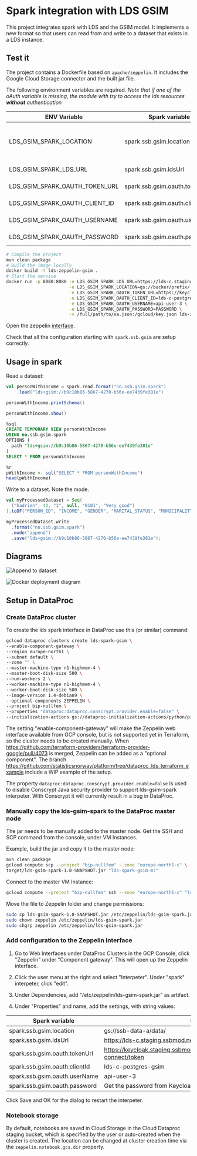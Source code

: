 # Spark integration with LDS GSIM

This project integrates spark with LDS and the GSIM model. It implements a new format so that users can read from and write to a dataset that exists in a LDS instance.

## Test it

The project contains a Dockerfile based on `apache/zeppelin`. It includes the Google Cloud Storage connector and the built jar file.

The following environment variables are required.
*Note that if one of the oAuth variable is missing, the module with try to access the lds resources __without__
authentication*

|ENV Variable| Spark variable|Purpose|
|---|---|---|
|LDS_GSIM_SPARK_LOCATION|spark.ssb.gsim.location|Prefix used when writing data|
|LDS_GSIM_SPARK_LDS_URL|spark.ssb.gsim.ldsUrl|LDS url to use|
|LDS_GSIM_SPARK_OAUTH_TOKEN_URL|spark.ssb.gsim.oauth.tokenUrl|OAUTH token url|
|LDS_GSIM_SPARK_OAUTH_CLIENT_ID|spark.ssb.gsim.oauth.clientId|OAUTH client id|
|LDS_GSIM_SPARK_OAUTH_USERNAME|spark.ssb.gsim.oauth.userName|OAUTH username|
|LDS_GSIM_SPARK_OAUTH_PASSWORD|spark.ssb.gsim.oauth.password|OAUTH password|

```bash
# Compile the project
mvn clean package
# Build the image locally
docker build -t lds-zeppelin-gsim .
# Start the service
docker run -p 8080:8080 -e LDS_GSIM_SPARK_LDS_URL=https://lds-c.staging.ssbmod.net/ns/ \
                        -e LDS_GSIM_SPARK_LOCATION=gs://bucker/prefix/ \
                        -e LDS_GSIM_SPARK_OAUTH_TOKEN_URL=https://keycloak.staging.ssbmod.net/auth/realms/ssb/protocol/openid-connect/token \
                        -e LDS_GSIM_SPARK_OAUTH_CLIENT_ID=lds-c-postgres-gsim \
                        -e LDS_GSIM_SPARK_OAUTH_USERNAME=api-user-3 \
                        -e LDS_GSIM_SPARK_OAUTH_PASSWORD=PASSWORD \
                        -v /full/path/to/sa.json:/gcloud/key.json lds-zeppelin-gsim
```

Open the zeppelin [interface](http://localhost:8080/).

Check that all the configuration starting with `spark.ssb.gsim` are setup correctly.

## Usage in spark

Read a dataset:  

```scala
val personWithIncome = spark.read.format("no.ssb.gsim.spark")
    .load("lds+gsim://b9c10b86-5867-4270-b56e-ee7439fe381e")

personWithIncome.printSchema()

personWithIncome.show()
```

```sql
%sql 
CREATE TEMPORARY VIEW personWithIncome
USING no.ssb.gsim.spark
OPTIONS (
  path "lds+gsim://b9c10b86-5867-4270-b56e-ee7439fe381e"
)
SELECT * FROM personWithIncome
```

```r
%r
pWithIncome <- sql("SELECT * FROM personWithIncome")
head(pWithIncome)
```


Write to a dataset. Note the mode.  


```scala
val myProcessedDataset = Seq(
  ("hadrien", 42, "1", null, "0101", "Very good")
).toDF("PERSON_ID", "INCOME", "GENDER", "MARITAL_STATUS", "MUNICIPALITY", "DATA_QUALITY")

myProcessedDataset.write
  .format("no.ssb.gsim.spark")
  .mode("append")
  .save("lds+gsim://b9c10b86-5867-4270-b56e-ee7439fe381e");
```

## Diagrams

![Append to dataset](http://www.plantuml.com/plantuml/png/VL7DJiCm3BxxAQpSzm8x84qhJ4XmYYQatRBKgyAof4fSnkFZqB51ct6Bldn_jjcn9rprFOKMEM9hs6HY06Cv9jncIj2RnCwwtWH6jIFXUXVKN_YbqNC4D_hv5RN0HmKsUa-MNGmPrJU6rW-PAIaegNl9HRM9iPD2Qn-75hLKC1qfWD835m_uauvBVFmaEp315PBlYQ-mD4idV8_xCf3xC4opyAcewhEEfxwarSYJIONTaAUkP9sJ4z4jUhgKcLRy2hJ4LJxYGIxWNUQRWVn18XvIg4ehLIx5CT1vzBeV-LRA_aySxpmsm2VdAPWJGNKhrKjUKmwY_RMN-jalEKqCTE_z1G00)

![Docker deployment diagram](http://www.plantuml.com/plantuml/png/LP0nRmCX38Lt_mgBhOEb6wEkZPGE7IerMzN11OUWS6S4P6Yh_lV2eLEQ0Ga_VtuFKqEDWdkr5yde94NzccMfw0Bxp3E0ZNfrQ0wgle5FQrMgPlPYaCjs1xRjWjSY6HnN_kGYQ5xsRtWeOLx9w0e0d9ghuBUa934ir4Jy0KIhSzAb9s-jEx4apfUcSAxXrABmlGsIRzQqjZvwG2_l66yBMLqMwM-ZCplLD4XRu1TW7KMQ7kYMEZGb6dR_oZRJpi2thJip5FDyFBwQiMJ_1QGS_BdUdF4HEuAxQJVz0G00)

## Setup in DataProc

### Create DataProc cluster

To create the lds spark interface in DataProc use this (or similar) command:

```bash
gcloud dataproc clusters create lds-spark-gsim \
--enable-component-gateway \
--region europe-north1 \
--subnet default \
--zone "" \
--master-machine-type n1-highmem-4 \
--master-boot-disk-size 500 \
--num-workers 2 \
--worker-machine-type n1-highmem-4 \
--worker-boot-disk-size 500 \
--image-version 1.4-debian9 \
--optional-components ZEPPELIN \
--project bip-nullfem \
--properties "dataproc:dataproc.conscrypt.provider.enable=false" \
--initialization-actions gs://dataproc-initialization-actions/python/pip-install.sh
```

The setting "enable-component-gateway" will make the Zeppelin web interface available from GCP console, but is not supported yet in Terraform, so the cluster needs to be created manually.
When <https://github.com/terraform-providers/terraform-provider-google/pull/4073> is merged, Zeppelin can be added as a "optional component". The branch <https://github.com/statisticsnorway/platform/tree/dataproc_lds_terraform_example> include a WIP example of the setup.

The property `dataproc:dataproc.conscrypt.provider.enable=false` is used to disable Conscrypt Java security provider to support lds-gsim-spark interpeter. With Conscrypt it will currently result in a bug in DataProc.

### Manually copy the lds-gsim-spark to the DataProc master node

The jar needs to be manually added to the master node.
Get the SSH and SCP command from the console, under VM Instances.

Example, build the jar and copy it to the master node:

```bash
mvn clean package
gcloud compute scp --project "bip-nullfem" --zone "europe-north1-c" \
target/lds-gsim-spark-1.0-SNAPSHOT.jar "lds-spark-gsim-m:"
```

Connect to the master VM Instance:

```bash
gcloud compute --project "bip-nullfem" ssh --zone "europe-north1-c" "lds-spark-gsim-m"
```

Move the file to Zeppelin folder and change permissions:

```bash
sudo cp lds-gsim-spark-1.0-SNAPSHOT.jar /etc/zeppelin/lds-gsim-spark.jar
sudo chown zeppelin /etc/zeppelin/lds-gsim-spark.jar
sudo chgrp zeppelin /etc/zeppelin/lds-gsim-spark.jar
```

### Add configuration to the Zeppelin interface

1. Go to Web Interfaces under DataProc Clusters in the GCP Console, click "Zeppelin" under "Component gateway". This will open up the Zeppelin interface.

2. Click the user menu at the right and select "Interpeter". Under "spark" interpeter, click "edit".

3. Under Dependencies, add "/etc/zeppelin/lds-gsim-spark.jar" as artifact.

4. Under "Properties" and name, add the settings, with string values:

|Spark variable|Example|
|---|---|
|spark.ssb.gsim.location|gs://ssb-data-a/data/|
|spark.ssb.gsim.ldsUrl|<https://lds-c.staging.ssbmod.net/ns/>|
|spark.ssb.gsim.oauth.tokenUrl|<https://keycloak.staging.ssbmod.net/auth/realms/ssb/protocol/openid-connect/token>|
|spark.ssb.gsim.oauth.clientId|lds-c-postgres-gsim|
|spark.ssb.gsim.oauth.userName|api-user-3|
|spark.ssb.gsim.oauth.password|Get the password from Keycloak|

Click Save and  OK for the dialog to restart the interpeter.

### Notebook storage

By default, notebooks are saved in Cloud Storage in the Cloud Dataproc staging bucket, which is specified by the user or auto-created when the cluster is created. The location can be changed at cluster creation time via the `zeppelin.notebook.gcs.dir` property.
